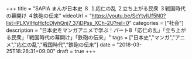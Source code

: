 +++
title =  "SAPIA まんが日本史 ８ １応仁の乱 ２立ち上がる民衆 ３戦国時代の幕開け ４鉄砲の伝来"
videoUrl = "https://youtu.be/ScYtyIUf5N0?list=PLXVIHgHcfcDlyhQnj7_37jDPss_XCh-2U?rel=0"
categories = ["社会"]
description = "日本史をマンガアニメで学ぶ！パート8「応仁の乱」「立ち上がる民衆」「戦国時代の幕開け」「鉄砲の伝来」"
tags = ["日本史","マンガ","アニメ","応仁の乱","戦国時代","鉄砲の伝来"]
date = "2018-03-25T18:26:31+09:00"
draft = true
+++

